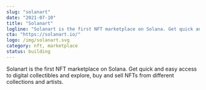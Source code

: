 ```yaml
---
slug: "solanart"
date: "2021-07-10"
title: "Solanart"
logline: "Solanart is the first NFT marketplace on Solana. Get quick and easy access to digital collectibles and explore, buy and sell NFTs from different collections and artists."
cta: "https://solanart.io/"
logo: /img/solanart.svg
category: nft, marketplace
status: building
---
```



Solanart is the first NFT marketplace on Solana. Get quick and easy access to digital collectibles and explore, buy and sell NFTs from different collections and artists.
